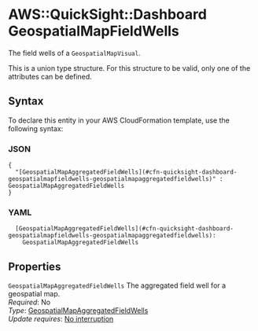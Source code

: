# AWS::QuickSight::Dashboard GeospatialMapFieldWells<a name="aws-properties-quicksight-dashboard-geospatialmapfieldwells"></a>

The field wells of a `GeospatialMapVisual`\.

This is a union type structure\. For this structure to be valid, only one of the attributes can be defined\.

## Syntax<a name="aws-properties-quicksight-dashboard-geospatialmapfieldwells-syntax"></a>

To declare this entity in your AWS CloudFormation template, use the following syntax:

### JSON<a name="aws-properties-quicksight-dashboard-geospatialmapfieldwells-syntax.json"></a>

```
{
  "[GeospatialMapAggregatedFieldWells](#cfn-quicksight-dashboard-geospatialmapfieldwells-geospatialmapaggregatedfieldwells)" : GeospatialMapAggregatedFieldWells
}
```

### YAML<a name="aws-properties-quicksight-dashboard-geospatialmapfieldwells-syntax.yaml"></a>

```
  [GeospatialMapAggregatedFieldWells](#cfn-quicksight-dashboard-geospatialmapfieldwells-geospatialmapaggregatedfieldwells): 
    GeospatialMapAggregatedFieldWells
```

## Properties<a name="aws-properties-quicksight-dashboard-geospatialmapfieldwells-properties"></a>

`GeospatialMapAggregatedFieldWells`  <a name="cfn-quicksight-dashboard-geospatialmapfieldwells-geospatialmapaggregatedfieldwells"></a>
The aggregated field well for a geospatial map\.  
*Required*: No  
*Type*: [GeospatialMapAggregatedFieldWells](aws-properties-quicksight-dashboard-geospatialmapaggregatedfieldwells.md)  
*Update requires*: [No interruption](https://docs.aws.amazon.com/AWSCloudFormation/latest/UserGuide/using-cfn-updating-stacks-update-behaviors.html#update-no-interrupt)